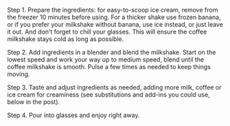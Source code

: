 Step 1. Prepare the ingredients: for easy-to-scoop ice cream, remove from the freezer 10 minutes before using. For a thicker shake use frozen banana, or if you prefer your milkshake without banana, use ice instead, or just leave it out. And don’t forget to chill your glasses. This will ensure the coffee milkshake stays cold as long as possible.

Step 2. Add ingredients in a blender and blend the milkshake. Start on the lowest speed and work your way up to medium speed, blend until the coffee milkshake is smooth. Pulse a few times as needed to keep things moving.

Step 3. Taste and adjust ingredients as needed, adding more milk, coffee or ice cream for creaminess (see substitutions and add-ins you could use, below in the post).

Step 4. Pour into glasses and enjoy right away.